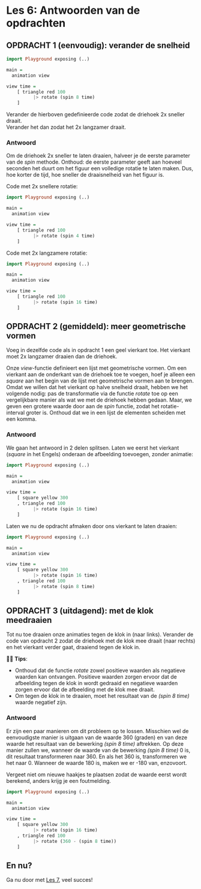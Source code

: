 # Les 6: Antwoorden van de opdrachten

## OPDRACHT 1 (eenvoudig): verander de snelheid

```haskell
import Playground exposing (..)

main =
  animation view

view time =
    [ triangle red 100
          |> rotate (spin 8 time)
    ]
```

Verander de hierboven gedefinieerde code zodat de driehoek 2x sneller draait.  
Verander het dan zodat het 2x langzamer draait.

### Antwoord

Om de driehoek 2x sneller te laten draaien, halveer je de eerste parameter van de *spin* methode. Onthoud: de eerste
parameter geeft aan hoeveel seconden het duurt om het figuur een volledige rotatie te laten maken. Dus, hoe korter de tijd, hoe sneller de draaisnelheid van het figuur is.

Code met 2x snellere rotatie:

```haskell
import Playground exposing (..)

main =
  animation view

view time =
    [ triangle red 100
          |> rotate (spin 4 time)
    ]
```

Code met 2x langzamere rotatie:

```haskell
import Playground exposing (..)

main =
  animation view

view time =
    [ triangle red 100
          |> rotate (spin 16 time)
    ]
```

## OPDRACHT 2 (gemiddeld): meer geometrische vormen

Voeg in dezelfde code als in opdracht 1 een
geel vierkant toe. Het vierkant moet 2x langzamer draaien dan de driehoek.

Onze *view*-functie definieert een lijst met geometrische vormen.
Om een ​​vierkant aan de onderkant van de driehoek toe te voegen, hoef je alleen een *square* aan het begin van de lijst met geometrische vormen aan te brengen.  
Omdat we willen dat het vierkant op halve snelheid draait, hebben we het volgende nodig: pas de transformatie via de functie *rotate* toe op een vergelijkbare manier als wat we met de driehoek hebben gedaan. Maar, we geven een grotere waarde door aan de
*spin* functie, zodat het rotatie-interval groter is.
Onthoud dat we in een lijst de elementen scheiden met een komma.

### Antwoord

We gaan het antwoord in 2 delen splitsen. Laten we eerst het vierkant (*square* in het Engels) onderaan de afbeelding toevoegen, zonder animatie:

```haskell
import Playground exposing (..)

main =
  animation view

view time =
    [ square yellow 300
    , triangle red 100
          |> rotate (spin 16 time)
    ]
```

Laten we nu de opdracht afmaken door ons vierkant te laten draaien:

```haskell
import Playground exposing (..)

main =
  animation view

view time =
    [ square yellow 300
          |> rotate (spin 16 time)
    , triangle red 100
          |> rotate (spin 8 time)
    ]
```

## OPDRACHT 3 (uitdagend): met de klok meedraaien

Tot nu toe draaien onze animaties tegen de klok in
(naar links). Verander de code van opdracht 2 zodat de driehoek 
met de klok mee draait (naar rechts) en het vierkant verder gaat,
draaiend tegen de klok in.

👩‍🏫 __Tips__:  
- Onthoud dat de functie *rotate* zowel positieve waarden als negatieve waarden kan ontvangen. Positieve waarden zorgen ervoor dat de afbeelding tegen de klok in wordt gedraaid en negatieve waarden zorgen ervoor dat de afbeelding met de klok mee draait.  
- Om tegen de klok in te draaien, moet het resultaat van de *(spin 8 time)* waarde negatief zijn.

### Antwoord

Er zijn een paar manieren om dit probleem op te lossen. Misschien wel de eenvoudigste manier is uitgaan van de waarde 360 ​​(graden) en van deze waarde het resultaat van de bewerking *(spin 8 time)* aftrekken.
Op deze manier zullen we, wanneer de waarde van de bewerking *(spin 8 time)* 0 is, dit resultaat transformeren naar 360. En als het 360 is, transformeren we het naar 0.
Wanneer de waarde 180 is, maken we er -180 van, enzovoort.  

Vergeet niet om nieuwe haakjes te plaatsen zodat de waarde eerst wordt berekend, anders krijg je een foutmelding.

```haskell
import Playground exposing (..)

main =
  animation view

view time =
    [ square yellow 300
          |> rotate (spin 16 time)
    , triangle red 100
          |> rotate (360 - (spin 8 time))
    ]
```

## En nu?

Ga nu door met [Les 7](les_7.html), veel succes!
